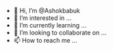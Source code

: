 - 👋 Hi, I’m @Ashokbabuk
- 👀 I’m interested in ...
- 🌱 I’m currently learning ...
- 💞️ I’m looking to collaborate on ...
- 📫 How to reach me ...

<!---
Ashokbabuk/Ashokbabuk is a ✨ special ✨ repository because its `README.md` (this file) appears on your GitHub profile.
You can click the Preview link to take a look at your changes.
--->
